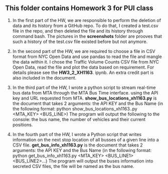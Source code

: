 ## This folder contains Homework 3 for PUI class

1. In the first part of the HW, we are responsible to perform the deletion of data and its history from a GitHub repo.
To do that,  I created a test.csv file in the repo, and then deleted the file and its history through command bash.
The pictures in the **screenshots** folder are prooves that such a history of the test.csv file existed before but not anymore.


2. In the second part of the HW, we are required to choose a file in CSV format from NYC Open Data and use pandas to read the
file and mangle the data within it. 
I chose the Traffic Volume Counts CSV file from NYC Open Data, read the file and plot the data based on requirement. 
For details please see the **HW3_2_XH1163**. ipynb. An extra credit part is also included in the document.


3. In the third part of the HW, I wrote a python script to stream real-time bus data from MTA through the MTA Bus Time interface.
using the API key and URL requested from MTA.
**show_bus_locations_xh1163.py** is the document that takes 2 arguments: the API KEY and the Bus Name (in the following format:
python show_bus_locations_xh1163..py <MTA_KEY> <BUS_LINE>) 
The program will output the following to the console: the bus name, the number of vehicles and their current positions.


4. In the fourth part of the HW, I wrote a Python script that writes information on the next stop location of all busses 
of a given line into a CSV file.
**get_bus_info_xh1163.py** is the document that takes 2 arguments: the API KEY and the Bus Name (in the following format:
python get_bus_info_xh1163.py <MTA_KEY> <BUS_LINE1> <BUS_LINE2>...) 
The program will output the buses information into secreted CSV files, the file will be named as the bus name.
